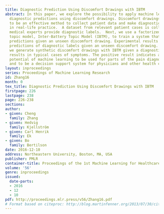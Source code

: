 ```yaml
---
title: Diagnostic Prediction Using Discomfort Drawings with IBTM
abstract: In this paper, we explore the possibility to apply machine learning to make
  diagnostic predictions using discomfort drawings. Discomfort drawings have proven
  to be an effective method to collect patient data and make diagnostic decisions
  in real-life practice.  A dataset from relevant patient cases is collected for which
  medical experts provide diagnostic labels.  Next, we use a factorized multimodal
  topic model, Inter-Battery Topic Model (IBTM), to train a system that can make diagnostic
  predictions given an unseen discomfort drawing. Experimental results show reasonable
  predictions of diagnostic labels given an unseen discomfort drawing.  Additionally,
  we generate synthetic discomfort drawings with IBTM given a diagnostic label, which
  results in typical cases of symptoms. The positive result indicates a significant
  potential of machine learning to be used for parts of the pain diagnostic process
  and to be a decision support system for physicians and other health care personnel.
layout: inproceedings
series: Proceedings of Machine Learning Research
id: Zhang16
month: 0
tex_title: Diagnostic Prediction Using Discomfort Drawings with IBTM
firstpage: 226
lastpage: 238
page: 226-238
sections: 
author:
- given: Cheng
  family: Zhang
- given: Hedvig
  family: Kjellström
- given: Carl Henrik
  family: Ek
- given: Bo
  family: Bertilson
date: 2016-12-10
address: Northeastern University, Boston, MA, USA
publisher: PMLR
container-title: Proceedings of the 1st Machine Learning for Healthcare Conference
volume: '56'
genre: inproceedings
issued:
  date-parts:
  - 2016
  - 12
  - 10
pdf: http://proceedings.mlr.press/v56/Zhang16.pdf
# Format based on citeproc: http://blog.martinfenner.org/2013/07/30/citeproc-yaml-for-bibliographies/
---
```

